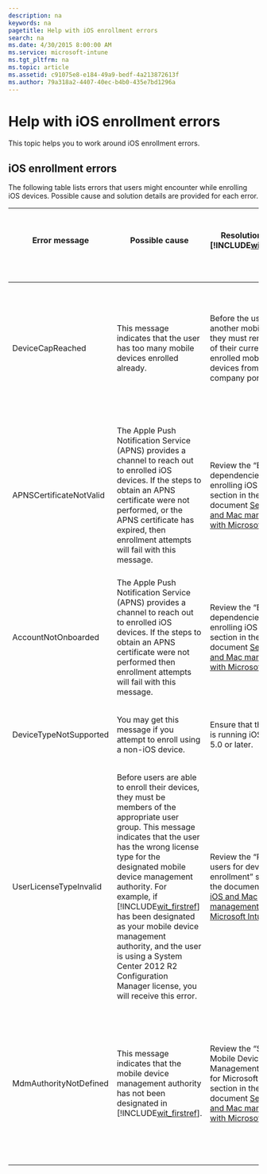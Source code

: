 ```yaml
---
description: na
keywords: na
pagetitle: Help with iOS enrollment errors
search: na
ms.date: 4/30/2015 8:00:00 AM
ms.service: microsoft-intune
ms.tgt_pltfrm: na
ms.topic: article
ms.assetid: c91075e8-e184-49a9-bedf-4a213872613f
ms.author: 79a318a2-4407-40ec-b4b0-435e7bd1296a
---
```

# Help with iOS enrollment errors
This topic helps you to work around iOS enrollment errors.

## iOS enrollment errors
The following table lists errors that users might encounter while enrolling iOS devices. Possible cause and solution details are provided for each error.

|Error message <br /> <br />|Possible cause <br /> <br />|Resolution using [!INCLUDE[wit_firstref](../Token/wit_firstref_md.md)] <br /> <br />|Resolution using System Center 2012 R2 Configuration Manager <br /> <br />|
|-----------------|------------------|--------------------------------------------------------------------------|----------------------------------------------------------------|
|DeviceCapReached <br /> <br />|This message indicates that the user has too many mobile devices enrolled already. <br /> <br />|Before the user enrolls another mobile device, they must remove one of their currently enrolled mobile devices from the company portal. <br /> <br />|Before the user enrolls another mobile device, they must remove one of their currently enrolled mobile devices from the company portal. <br /> <br />|
|APNSCertificateNotValid <br /> <br />|The Apple Push Notification Service (APNS) provides a channel to reach out to enrolled iOS devices. If the steps to obtain an APNS certificate were not performed, or the APNS certificate has expired, then enrollment attempts will fail with this message. <br /> <br />|Review the “External dependencies for enrolling iOS devices” section in the document [Set up iOS and Mac management with Microsoft Intune](../Topic/Set_up_iOS_and_Mac_management_with_Microsoft_Intune.md) <br /> <br />|Review the “External dependencies for enrolling iOS devices” section in the document [Set up iOS and Mac management with Microsoft Intune](../Topic/Set_up_iOS_and_Mac_management_with_Microsoft_Intune.md) <br /> <br />|
|AccountNotOnboarded <br /> <br />|The Apple Push Notification Service (APNS) provides a channel to reach out to enrolled iOS devices. If the steps to obtain an APNS certificate were not performed then enrollment attempts will fail with this message. <br /> <br />|Review the “External dependencies for enrolling iOS devices” section in the document [Set up iOS and Mac management with Microsoft Intune](../Topic/Set_up_iOS_and_Mac_management_with_Microsoft_Intune.md) <br /> <br />|Review the “External dependencies for enrolling iOS devices” section in the document [Set up iOS and Mac management with Microsoft Intune](../Topic/Set_up_iOS_and_Mac_management_with_Microsoft_Intune.md) <br /> <br />|
|DeviceTypeNotSupported <br /> <br />|You may get this message if you attempt to enroll using a non-iOS device. <br /> <br />|Ensure that the device is running iOS version 5.0 or later. <br /> <br />|Ensure that the device is running iOS version 5.0 or later. <br /> <br />|
|UserLicenseTypeInvalid <br /> <br />|Before users are able to enroll their devices, they must be members of the appropriate user group. This message indicates that the user has the wrong license type for the designated mobile device management authority. For example, if [!INCLUDE[wit_firstref](../Token/wit_firstref_md.md)] has been designated as your mobile device management authority, and the user is using a System Center 2012 R2 Configuration Manager license, you will receive this error. <br /> <br />|Review the “Provision users for device enrollment” section in the document [Set up iOS and Mac management with Microsoft Intune](../Topic/Set_up_iOS_and_Mac_management_with_Microsoft_Intune.md) <br /> <br />|Review the “Provision users for device enrollment” section in the document [Set up iOS and Mac management with Microsoft Intune](../Topic/Set_up_iOS_and_Mac_management_with_Microsoft_Intune.md) <br /> <br />|
|MdmAuthorityNotDefined <br /> <br />|This message indicates that the mobile device management authority has not been designated in [!INCLUDE[wit_firstref](../Token/wit_firstref_md.md)]. <br /> <br />|Review the “Set the Mobile Device Management Authority for Microsoft Intune” section in the document [Set up iOS and Mac management with Microsoft Intune](../Topic/Set_up_iOS_and_Mac_management_with_Microsoft_Intune.md) <br /> <br />|Review the “Set the Mobile Device Management Authority for Microsoft Intune” section in the document [Set up iOS and Mac management with Microsoft Intune](../Topic/Set_up_iOS_and_Mac_management_with_Microsoft_Intune.md) <br /> <br />|
